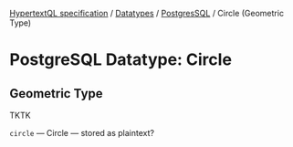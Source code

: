 [HypertextQL specification](../../../) / [Datatypes](../../) / [PostgresSQL](../) / Circle (Geometric Type)

# PostgreSQL Datatype: Circle
## Geometric Type

TKTK

`circle` — Circle — stored as plaintext?
